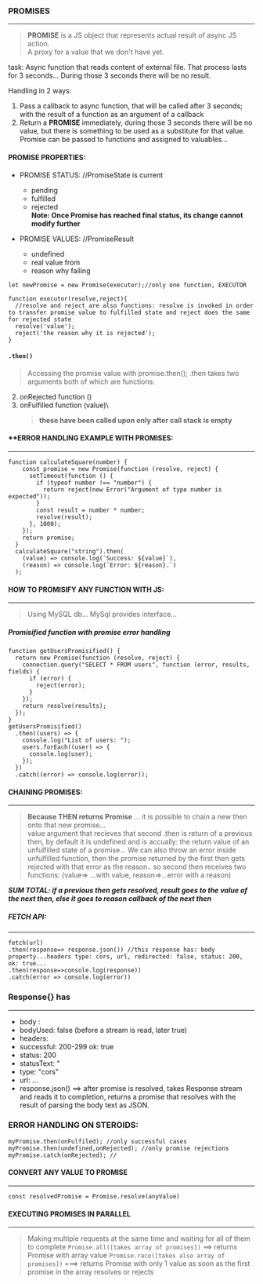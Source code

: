 ### PROMISES

---

> **PROMISE** is a JS object that represents actual result of async JS action.\
> A proxy for a value that we don't have yet.

task:
Async function that reads content of external file.
That process lasts for 3 seconds...
During those 3 seconds there will be no result.

Handling in 2 ways:

1. Pass a callback to async function, that will be called after 3 seconds; with the result of a function as an argument of a callback
2. Return a **PROMISE** immediately, during those 3 seconds there will be no value, but there is something to be used as a substitute for that value.\
   Promise can be passed to functions and assigned to valuables...

#### PROMISE PROPERTIES:

- PROMISE STATUS: //PromiseState is current

  - pending
  - fulfilled
  - rejected\
    **Note: Once Promise has reached final status, its change cannot modify further**

- PROMISE VALUES: //PromiseResult
  - undefined
  - real value from
  - reason why failing

`let newPromise = new Promise(executor);//only one function, EXECUTOR`

```
function executor(resolve,reject){
  //resolve and reject are also functions: resolve is invoked in order to transfer promise value to fulfilled state and reject does the same for rejected state
  resolve('value');
  reject('the reason why it is rejected');
}
```

#### `.then()`

> Accessing the promise value with promise.then();
> .then takes two arguments both of which are functions:

2. onRejected function ()
1. onFulfilled function (value)\
   > **these have been called upon only after call stack is empty**

#### \*\*ERROR HANDLING EXAMPLE WITH PROMISES:

---

```
function calculateSquare(number) {
    const promise = new Promise(function (resolve, reject) {
      setTimeout(function () {
        if (typeof number !== "number") {
          return reject(new Error("Argument of type number is expected"));
        }
        const result = number * number;
        resolve(result);
      }, 1000);
    });
    return promise;
  }
  calculateSquare("string").then(
    (value) => console.log(`Success: ${value}`),
    (reason) => console.log(`Error: ${reason}.`)
  );
```

#### HOW TO PROMISIFY ANY FUNCTION WITH JS:

---

> Using MySQL db...
> MySql provides interface...

##### Promisified function with promise error handling

```
function getUsersPromisified() {
  return new Promise(function (resolve, reject) {
    connection.query("SELECT * FROM users", function (error, results, fields) {
      if (error) {
        reject(error);
      }
    });
    return resolve(results);
  });
}
getUsersPromisified()
  .then((users) => {
    console.log("List of users: ");
    users.forEach((user) => {
      console.log(user);
    });
  })
  .catch((error) => console.log(error));
```

#### CHAINING PROMISES:

---

> **Because THEN returns Promise** ... it is possible to chain a new then onto that new promise...\
> value argument that recieves that second .then is return of a previous then, by default it is undefined and is accually: the return value of an unfulfilled state of a promise...
> We can also throw an error inside unfulfilled function, then the promise returned by the first then gets rejected with that error as the reason..
> so second then receives two functions: (value=> ...with value, reason=>...error with a reason)

**_SUM TOTAL: if a previous then gets resolved, result goes to the value of the next then, else it goes to reason callback of the next then_**

##### FETCH API:

---

```
fetch(url)
.then(response=> response.json()) //this response has: body property...headers type: cors, url, redirected: false, status: 200, ok: true...
.then(response=>console.log(response))
.catch(error => console.log(error))

```

### Response{} has

---

- body :
- bodyUsed: false (before a stream is read, later true)
- headers:
- successful: 200-299 ok: true
- status: 200
- statusText: "
- type: "cors"
- url: ...
- response.json() ==> after promise is resolved, takes Response stream and reads it to completion, returns a promise that resolves with the result of parsing the body text as JSON.

### ERROR HANDLING ON STEROIDS:

```
myPromise.then(onFulfiled); //only successful cases
myPromise.then(undefined,onRejected); //only promise rejections
myPromise.catch(onRejected); //
```

#### CONVERT ANY VALUE TO PROMISE

---

```
const resolvedPromise = Promise.resolve(anyValue)
```

#### EXECUTING PROMISES IN PARALLEL

---

> Making multiple requests at the same time and waiting for all of them to complete
> `Promise.all([takes array of promises])` ==> returns Promise with array value
> `Promise.race([takes also array of promises])` ===> returns Promise with only 1 value as soon as the first promise in the array resolves or rejects

```

```
